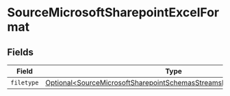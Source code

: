 # SourceMicrosoftSharepointExcelFormat


## Fields

| Field                                                                                                                                                          | Type                                                                                                                                                           | Required                                                                                                                                                       | Description                                                                                                                                                    |
| -------------------------------------------------------------------------------------------------------------------------------------------------------------- | -------------------------------------------------------------------------------------------------------------------------------------------------------------- | -------------------------------------------------------------------------------------------------------------------------------------------------------------- | -------------------------------------------------------------------------------------------------------------------------------------------------------------- |
| `filetype`                                                                                                                                                     | [Optional\<SourceMicrosoftSharepointSchemasStreamsFormatFormat6Filetype>](../../models/shared/SourceMicrosoftSharepointSchemasStreamsFormatFormat6Filetype.md) | :heavy_minus_sign:                                                                                                                                             | N/A                                                                                                                                                            |